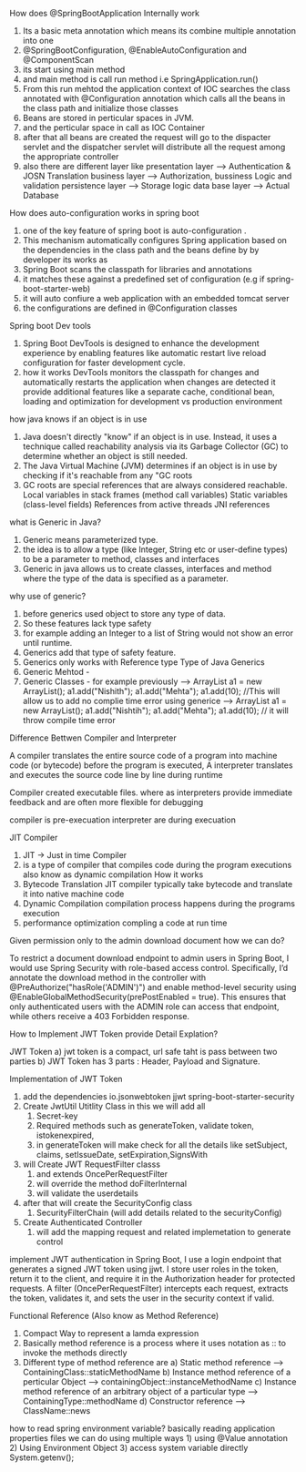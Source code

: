 How does @SpringBootApplication Internally work
1) Its a basic meta annotation which means its combine multiple annotation into one 
2) @SpringBootConfiguration, @EnableAutoConfiguration and @ComponentScan
3) its start using main method 
4) and main method is call run method i.e SpringApplication.run()
5) From this run mehtod the application context of IOC searches the class annotated with @Configuration annotation which calls
all the beans in the class path and initialize those classes 
6) Beans are stored in perticular spaces in JVM.
7) and the perticular space in call as IOC Container
8) after that all beans are created the request will go to the dispacter servlet and the dispatcher servlet will distribute 
all the request among the appropriate controller
9) also there are different layer like 
	presentation layer  --> Authentication & JOSN Translation 
	business layer --> Authorization, bussiness Logic and validation 
	persistence layer --> Storage logic 
	data base layer --> Actual Database

How does auto-configuration works in spring boot
1) one of the key feature of spring boot is auto-configuration .
2) This mechanism automatically configures Spring application based on the dependencies in the class path and the beans define by
by developer
its works as 
1) Spring Boot scans the classpath for libraries and annotations
2) it matches these against a predefined set of configuration (e.g if spring-boot-starter-web)
3) it will auto confiure a web application with an embedded tomcat server
4) the configurations are defined in @Configuration classes

Spring boot Dev tools
1) Spring Boot DevTools is designed to enhance the development experience by enabling features like
	automatic restart
	live reload
	configuration for faster development cycle.
2) how it works
	DevTools monitors the classpath for changes and automatically restarts the application when changes are detected
	it provide additional features like a separate cache, conditional bean, loading and optimization for development
	vs production environment

how java knows if an object is in use
1) Java doesn't directly "know" if an object is in use. 
Instead, it uses a technique called reachability analysis via its 
Garbage Collector (GC) to determine whether an object is still needed.
2) The Java Virtual Machine (JVM) determines if an object is in use by checking if it's reachable from any "GC roots
3) GC roots are special references that are always considered reachable.
	Local variables in stack frames (method call variables)
	Static variables (class-level fields)
	References from active threads
	JNI references

what is Generic in Java?
1) Generic means parameterized type.
2) the idea is to allow a type (like Integer, String etc or user-define types)
to be a parameter to method, classes and interfaces
3) Generic in java allows us to create classes, interfaces and method where the 
type of the data is specified as a parameter.

why use of generic?
1) before generics used object to store any type of data.
2) So these features lack type safety
3) for example adding an Integer to a list of String would not show an error until
runtime.
4) Generics add that type of safety feature.
5) Generics only works with Reference type
Type of Java Generics
1) Generic Mehtod -
2) Generic Classes -
for example
previously --> 
ArrayList a1 = new ArrayList();
a1.add("Nishith");
a1.add("Mehta");
a1.add(10); //This will allow us to add no complie time error
using generice -->
ArrayList<String> a1 = new ArrayList<String>();
a1.add("Nishtih");
a1.add("Mehta");
a1.add(10); // it will throw compile time error

Difference Bettwen Compiler and Interpreter

A compiler translates the entire source code of a 
program into machine code (or bytecode) before the 
program is executed, 
A interpreter translates and executes the source 
code line by line during runtime

Compiler created executable files. where as 
interpreters provide immediate feedback and are often more flexible for debugging

compiler is pre-execuation 
interpreter are during execuation

JIT Compiler

1) JIT -> Just in time Compiler
2) is a type of compiler that compiles code during the program executions also know as
dynamic compilation
How it works
1) Bytecode Translation
	JIT compiler typically take bytecode and translate it into native machine code
2) Dynamic Compilation
	compilation process happens during the programs execution
3) performance optimization
	compling a code at run time


Given permission only to the admin download document how we can do?

To restrict a document download endpoint to admin users in Spring Boot, 
I would use Spring Security with role-based access control. 
Specifically, I’d annotate the download method in the controller with @PreAuthorize("hasRole('ADMIN')") and enable method-level security 
using @EnableGlobalMethodSecurity(prePostEnabled = true). This ensures that only authenticated users with the ADMIN role can access that endpoint, 
while others receive a 403 Forbidden response.


How to Implement JWT Token provide Detail Explation?

JWT Token
a) jwt token is a compact, url safe taht is pass between two parties
b) JWT Token has 3 parts : Header, Payload and Signature.

Implementation of JWT Token
1) add the dependencies 
	io.jsonwebtoken
	jjwt
	spring-boot-starter-security
2) Create JwtUtil Utitlity Class
	in this we will add all 
	1) Secret-key
	2) Required methods such as generateToken, validate token, istokenexpired, 
	3) in generateToken will make check for all the details like setSubject, claims, setIssueDate, setExpiration,SignsWith
3) will Create JWT RequestFilter  classs
	1) and extends OncePerRequestFilter
	2) will override the method doFilterInternal
	3) will validate the userdetails
4) after that will create the SecurityConfig class 
	1) SecurityFilterChain  (will add details related to the securityConfig)
5) Create Authenticated Controller 
	1) will add the mapping request and related implemetation to generate control

implement JWT authentication in Spring Boot, I use a login endpoint that generates a signed JWT token using jjwt. 
I store user roles in the token, return it to the client, and require it in the Authorization header for protected requests. 
A filter (OncePerRequestFilter) intercepts each request, extracts the token, validates it, and sets the user in the security context if valid.


Functional Reference (Also know as Method Reference)
1) Compact Way to represent a lamda expression
2) Basically method reference is a process where it uses notation as :: to invoke the methods directly
3) Different type of method reference are
	a) Static method reference --> ContainingClass::staticMethodName
	b) Instance method reference of a perticular Object --> containingObject::instanceMethodName
	c) Instance method reference of an arbitrary object of a particular type --> ContainingType::methodName
	d) Constructor reference --> ClassName::news

how to read spring environment variable?
basically reading application properties files we can do using multiple ways 
	1) using @Value annotation
	2) Using Environment Object
	3) access system variable directly System.getenv();


